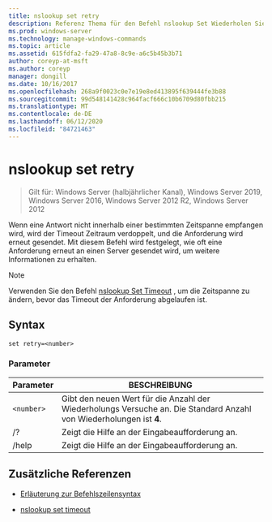 ```yaml
---
title: nslookup set retry
description: Referenz Thema für den Befehl nslookup Set Wiederholen Sie, mit dem die Anzahl der Versuche zum Abrufen von Informationen von einem angegebenen Server festgelegt wird.
ms.prod: windows-server
ms.technology: manage-windows-commands
ms.topic: article
ms.assetid: 615fdfa2-fa29-47a8-8c9e-a6c5b45b3b71
author: coreyp-at-msft
ms.author: coreyp
manager: dongill
ms.date: 10/16/2017
ms.openlocfilehash: 268a9f0023c0e7e19e8ed413895f639444fe3b88
ms.sourcegitcommit: 99d548141428c964facf666c10b6709d80fbb215
ms.translationtype: MT
ms.contentlocale: de-DE
ms.lasthandoff: 06/12/2020
ms.locfileid: "84721463"
---
```

# <a name="nslookup-set-retry"></a>nslookup set retry

> Gilt für: Windows Server (halbjährlicher Kanal), Windows Server 2019, Windows Server 2016, Windows Server 2012 R2, Windows Server 2012

Wenn eine Antwort nicht innerhalb einer bestimmten Zeitspanne empfangen wird, wird der Timeout Zeitraum verdoppelt, und die Anforderung wird erneut gesendet. Mit diesem Befehl wird festgelegt, wie oft eine Anforderung erneut an einen Server gesendet wird, um weitere Informationen zu erhalten.

> [!NOTE]
> Verwenden Sie den Befehl [nslookup Set Timeout](nslookup-set-timeout.md) , um die Zeitspanne zu ändern, bevor das Timeout der Anforderung abgelaufen ist.

## <a name="syntax"></a>Syntax

```
set retry=<number>
```

### <a name="parameters"></a>Parameter

| Parameter | BESCHREIBUNG |
| ---------- | ---------- |
| `<number>` | Gibt den neuen Wert für die Anzahl der Wiederholungs Versuche an. Die Standard Anzahl von Wiederholungen ist **4**. |
| /? | Zeigt die Hilfe an der Eingabeaufforderung an. |
| /help | Zeigt die Hilfe an der Eingabeaufforderung an. |

## <a name="additional-references"></a>Zusätzliche Referenzen

- [Erläuterung zur Befehlszeilensyntax](command-line-syntax-key.md)

- [nslookup set timeout](nslookup-set-timeout.md)
